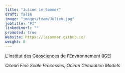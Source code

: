 ```yaml
---
title: "Julien Le Sommer"
draft: false
image: "images/team/Julien.jpg"
jobtitle: "PI"
linkedinurl: ""
promoted: true
Website: https://lesommer.github.io/
weight: 8
---
```


L'Institut des Géosciences de l'Environnement (IGE)

*Ocean  Fine Scale Processes, Ocean Circulation Models*
